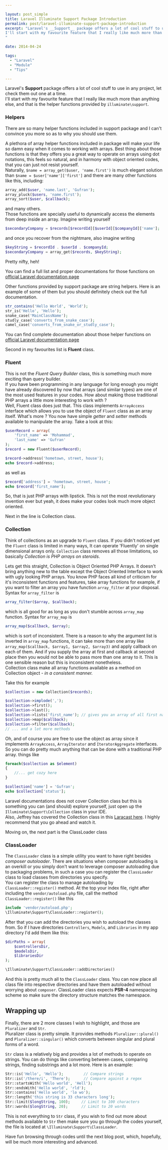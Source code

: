 ```yaml
---

layout: post_simple
title: Laravel Illuminate Support Package Introduction
permalink: post/laravel-illuminate-support-package-introduction
excerpt: "Laravel's __Support__ package offers a lot of cool stuff to use in any project, let check them out one at a time.  
I'll start with my favourite feature that I really like much more than anything else, and that is the helper functions provided by `illuminate\\support`.
"

date: 2014-04-24

tags: 
  - "Laravel"
  - "Module"
  - "Tips"

---
```


Laravel's __Support__ package offers a lot of cool stuff to use in any project, let check them out one at a time.  
I'll start with my favourite feature that I really like much more than anything else, and that is the helper functions provided by `illuminate\support`.

### Helpers
There are so many helper functions included in support package and I can't convince you more so as to why you should use them.

A plethora of array helper functions included in package will make your life so damn easy when it comes to working with arrays. Best thing about those functions is that they offers you a great way to operate on arrays using dot notations, this feels so natural, and in harmony with object oriented codes, that you can just not resist yourself.  
Naturally, `$name = array_get($user, 'name.first')` is much elegant solution than `$name = $user['name']['first']` and there are many other functions like this, including:

```php
array_add($user, 'name.last', 'Gufran');
array_pluck($users, 'name.first');
array_sort($user, $callback);
```

and many others.  
Those functions are specially useful to dynamically access the elements from deep inside an array. Imagine writing yourself 

```php
$secondaryCompany = $records[$recordId][$userId][$companyId]['name'];
```

and once you recover from the nightmare, also imagine writing 

```php
$keyString = $recordId . $userId . $companyId;
$secondaryCompany = array_get($records, $keyString);
```

Pretty nifty, heh!

You can find a full list and proper documentations for those functions on [official Laravel documentation page](http://laravel.com/docs/helpers#arrays)

Other functions provided by support package are string helpers. Here is an example of some of them but you should definitely check out the full documentation.

```php
str_contains('Hello World', 'World');
str_is('Hello', 'Hello');
snake_case('MainClassName');
studly_case('converts_from_snake_case');
camel_case('converts_from_snake_or_studly_case');
```

You can find complete documentation about those helper functions on [official Laravel documentation page](http://laravel.com/docs/helpers#strings)

Second in my favourites list is __Fluent__ class. 
### Fluent
This is not the _Fluent Query Builder_ class, this is something much more exciting than query builder.  
If you have been programming in any language for long enough you might have already discovered by now that arrays (and similar types) are one of the most used features in your codes. How about making those traditional PHP arrays a little more interesting to work with ?  
Well, Fluent class does just that. This class implements `ArrayAccess` interface which allows you to use the object of `Fluent` class as an array itself. What's more ? You now have simple _getter_ and _setter_ methods available to manipulate the array. Take a look at this:

```php
$userRecord = array(
    'first_name' => 'Mohammad',
    'last_name' => 'Gufran'
);
$record = new Fluent($userRecord);

$record->address('hometown, street, house');
echo $record->address;
```

as well as 

```php
$record['address'] = 'hometown, street, house';
echo $record['first_name'];
```

So, that is just PHP arrays with lipstick. This is not the most revolutionary invention ever but yeah, it does make your codes look much more object oriented.

Next in the line is Collection class.

### Collection
Think of collections as an upgrade to `Fluent` class. If you didn't noticed yet the `Fluent` class is limited in many ways, It can operate 'Fluently' on single dimensional arrays only. `Collection` class removes all those limitations, so basically _Collection is PHP arrays on steroids_.

Lets get this straight, Collection is Object Oriented PHP Arrays. It doesn't bring anything new to the table except the Object Oriented Interface to work with ugly looking PHP arrays. You know PHP faces all kind of criticism for it's inconsistent functions and features, take array functions for example, if you want to filter an array you have function `array_filter` at your disposal. Syntax for `array_filter` is

```php
array_filter($array, $callback);
```

which is all good for as long as you don't stumble across `array_map` function. Syntax for `array_map` is 

```php
array_map($callback, $array);
```

which is sort of inconsistent. There is a reason to why the argument list is inverted in `array_map` functions, it can take more than one array like `array_map($callback, $array1, $array2, $array3)` and apply callback on each of them. And if you supply the array at first and callback at second place then you would not be able to pass more than one array to it. This is one sensible reason but this is inconsistent nonetheless.  
Collection class make all array functions available as a method on Collection object - _in a consistent manner._

Take this for example

```php
$collection = new Collection($records);

$collection->implode(',');
$collection->first();
$collection->last();
$collection->lists('first_name'); // gives you an array of all first names
$collection->map($callback);
$collection->filter($callback);
// ... and a lot more methods
```

Oh, and of course you are free to use the object as array since it implements `ArrayAccess`, `ArrayIterator` and `IteratorAggregate` interfaces. So you can do pretty much anything that can be done with a traditional PHP array. things like

```php
foreach($collection as $element)
{
    //... get cozy here
}

$collection['name'] = 'Gufran';
echo $collection['status'];
```

Laravel documentations does not cover Collection class but this is something you can (and should) explore yourself, just open up the `Illuminate\Support\Collection` class in your IDE.  
Also, Jeffrey has covered the Collection class in this [Laracast here](https://laracasts.com/lessons/arrays-on-steroids). I highly recommend that you go ahead and watch it.

Moving on, the next part is the ClassLoader class
### ClassLoader

The `ClassLoader` class is a simple utility you want to have right besides _composer autoloader_. There are situations when composer autoloading is an overkill or you simply don't want to leverage composer autoloading due to packaging problems, in such a case you can register the `ClassLoader` class to load classes from directories you specify.  
You can register the class to manage autoloading by `ClassLoader::register()` method. At the top your index file, right after including the `vendor/autoload.php` file, call the method `ClassLoader::register()` like this

```php
include 'vendor/autoload.php';
\Illuminate\Support\ClassLoader::register();
```

After that you can add the directories you wish to autoload the classes from. So if I have directories `Controllers`, `Models`, and `Libraries` in my app directory I'd add them like this:

```php
$dirPaths = array(
    $controllersDir,
    $modelsDir,
    $librariesDir
);

\Illuminate\Support\ClassLoader::addDirectories()
```

And this is pretty much all to the `ClassLoader` class. You can now place all class file into respective directories and have them autoloaded without worrying about `composer`. ClassLoader class expects __PSR-4__ namespacing scheme so make sure the directory structure matches the namespace.

## Wrapping up
Finally, there are 2 more classes I wish to highlight, and those are `Pluralizer` and `Str`.  
Pluralizer class is pretty simple. It provides methods `Pluralizer::plural()` and `Pluralizer::singular()` which converts between singular and plural forms of a word.

`Str` class is a relatively big and provides a lot of methods to operate on strings. You can do things like converting between cases, comparing strings, finding substrings and a lot more. Here is an example:

```php
Str::is('Hello', 'Hello');         // Compare strings
Str::is('/there/i', 'There');      // Compare against a regex
Str::startsWith('Hello world', 'Hell');
Str::endsWith('Hello world', 'rld');
Str::contains('Hello world', 'lo wo');
Str::length('this string is 33 characters long');
Str::limit($longString, 100);     // Limit to 100 characters
Str::words($longString, 20);      // Limit to 20 words
```

This is not everything to `Str` class, if you wish to find out more about methods available to `Str` then make sure you go through the codes yourself, the file is located at `\Illuminate\Support\ClassLoader`.

Have fun browsing through codes until the next blog post, which, hopefully, will be much more interesting and advanced.